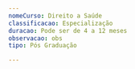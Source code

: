 ```yaml
---
nomeCurso: Direito a Saúde
classificacao: Especialização
duracao: Pode ser de 4 a 12 meses
observacao: obs
tipo: Pós Graduação

---
```


